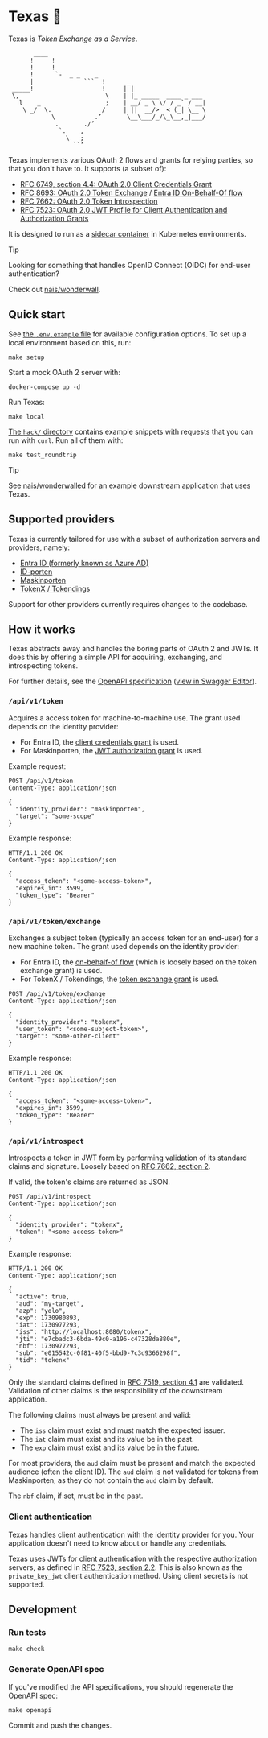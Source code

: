 # Texas 🤠

Texas is _Token Exchange as a Service_.

```text
       ____
      !     !
      !     !
      !      `-  _ _    _ 
      |              ```  !      _
 _____!                   !     | |
 \,                        \    | |_ _____  ____ _ ___
   l    _                  ;    | __/ _ \ \/ / _` / __|
    \ _/  \.              /     | ||  __/>  < (_| \__ \
            \           .’       \__\___/_/\_\__,_|___/
             .       ./’
              `.    ,
                \   ;
                  ``’
```

Texas implements various OAuth 2 flows and grants for relying parties, so that you don't have to.
It supports (a subset of):

- [RFC 6749, section 4.4: OAuth 2.0 Client Credentials Grant](https://datatracker.ietf.org/doc/html/rfc6749#section-4.4)
- [RFC 8693: OAuth 2.0 Token Exchange](https://datatracker.ietf.org/doc/html/rfc8693) / [Entra ID On-Behalf-Of flow](https://learn.microsoft.com/en-us/entra/identity-platform/v2-oauth2-on-behalf-of-flow)
- [RFC 7662: OAuth 2.0 Token Introspection](https://datatracker.ietf.org/doc/html/rfc7662)
- [RFC 7523: OAuth 2.0 JWT Profile for Client Authentication and Authorization Grants](https://datatracker.ietf.org/doc/html/rfc7523)

It is designed to run as a [sidecar container](https://kubernetes.io/docs/concepts/workloads/pods/sidecar-containers/) in Kubernetes environments.

> [!TIP]
> Looking for something that handles OpenID Connect (OIDC) for end-user authentication?
> 
> Check out [nais/wonderwall](https://github.com/nais/wonderwall).

## Quick start

See [the `.env.example` file](.env.example) for available configuration options.
To set up a local environment based on this, run:

```shell
make setup
```

Start a mock OAuth 2 server with:

```shell
docker-compose up -d
```

Run Texas:

```shell
make local
```

[The `hack/` directory](./hack) contains example snippets with requests that you can run with `curl`.
Run all of them with:

```shell
make test_roundtrip
```

> [!TIP]
> See [nais/wonderwalled](https://github.com/nais/wonderwalled) for an example downstream application that uses Texas.

## Supported providers

Texas is currently tailored for use with a subset of authorization servers and providers, namely:

- [Entra ID (formerly known as Azure AD)](https://learn.microsoft.com/en-us/entra/identity-platform/v2-overview)
- [ID-porten](https://docs.digdir.no/docs/idporten/idporten/idporten_overordnet.html)
- [Maskinporten](https://docs.digdir.no/docs/Maskinporten/maskinporten_overordnet)
- [TokenX / Tokendings](https://github.com/nais/tokendings)

Support for other providers currently requires changes to the codebase.

## How it works

Texas abstracts away and handles the boring parts of OAuth 2 and JWTs.
It does this by offering a simple API for acquiring, exchanging, and introspecting tokens.

For further details, see the [OpenAPI specification](./doc/openapi-spec.json)
([view in Swagger Editor](https://editor.swagger.io/?url=https://raw.githubusercontent.com/nais/texas/refs/heads/master/doc/openapi-spec.json)).

### `/api/v1/token`

Acquires a access token for machine-to-machine use.
The grant used depends on the identity provider:

- For Entra ID, the [client credentials grant](https://learn.microsoft.com/en-us/entra/identity-platform/v2-oauth2-client-creds-grant-flow) is used.
- For Maskinporten, the [JWT authorization grant](https://docs.digdir.no/docs/Maskinporten/maskinporten_protocol_token) is used.

Example request:

```http
POST /api/v1/token
Content-Type: application/json

{
  "identity_provider": "maskinporten",
  "target": "some-scope"
}
```

Example response:

```http
HTTP/1.1 200 OK
Content-Type: application/json

{
  "access_token": "<some-access-token>",
  "expires_in": 3599,
  "token_type": "Bearer"
}
```

### `/api/v1/token/exchange`

Exchanges a subject token (typically an access token for an end-user) for a new machine token.
The grant used depends on the identity provider:

- For Entra ID, the [on-behalf-of flow](https://learn.microsoft.com/en-us/entra/identity-platform/v2-oauth2-on-behalf-of-flow) (which is loosely based on the token exchange grant) is used.
- For TokenX / Tokendings, the [token exchange grant](https://github.com/nais/tokendings?tab=readme-ov-file#usage) is used.

```http
POST /api/v1/token/exchange
Content-Type: application/json

{
  "identity_provider": "tokenx",
  "user_token": "<some-subject-token>",
  "target": "some-other-client"
}
```

Example response:

```http
HTTP/1.1 200 OK
Content-Type: application/json

{
  "access_token": "<some-access-token>",
  "expires_in": 3599,
  "token_type": "Bearer"
}
```

### `/api/v1/introspect`

Introspects a token in JWT form by performing validation of its standard claims and signature.
Loosely based on [RFC 7662, section 2](https://datatracker.ietf.org/doc/html/rfc7662#section-2).

If valid, the token's claims are returned as JSON.

```http
POST /api/v1/introspect
Content-Type: application/json

{
  "identity_provider": "tokenx",
  "token": "<some-access-token>"
}
```

Example response:

```http
HTTP/1.1 200 OK
Content-Type: application/json

{
  "active": true,
  "aud": "my-target",
  "azp": "yolo",
  "exp": 1730980893,
  "iat": 1730977293,
  "iss": "http://localhost:8080/tokenx",
  "jti": "e7cbadc3-6bda-49c0-a196-c47328da880e",
  "nbf": 1730977293,
  "sub": "e015542c-0f81-40f5-bbd9-7c3d9366298f",
  "tid": "tokenx"
}
```

Only the standard claims defined in [RFC 7519, section 4.1](https://datatracker.ietf.org/doc/html/rfc7519#section-4.1) are validated.
Validation of other claims is the responsibility of the downstream application.

The following claims must always be present and valid:

- The `iss` claim must exist and must match the expected issuer.
- The `iat` claim must exist and its value be in the past.
- The `exp` claim must exist and its value be in the future.

For most providers, the `aud` claim must be present and match the expected audience (often the client ID).
The `aud` claim is not validated for tokens from Maskinporten, as they do not contain the `aud` claim by default.

The `nbf` claim, if set, must be in the past.

### Client authentication

Texas handles client authentication with the identity provider for you.
Your application doesn't need to know about or handle any credentials.

Texas uses JWTs for client authentication with the respective authorization servers, as defined in [RFC 7523, section 2.2](https://datatracker.ietf.org/doc/html/rfc7523#section-2.2).
This is also known as the `private_key_jwt` client authentication method.
Using client secrets is not supported.

## Development

### Run tests

```shell
make check
```

### Generate OpenAPI spec

If you've modified the API specifications, you should regenerate the OpenAPI spec:

```shell
make openapi
```

Commit and push the changes.
